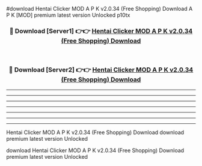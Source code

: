 #download Hentai Clicker MOD A P K v2.0.34 (Free Shopping) Download A P K [MOD] premium latest version Unlocked p10tx 



<div align="center">
<h3>🔴 Download [Server1] 👉👉 <a href="https://apkdownload-94cd0.web.app/">Hentai Clicker MOD A P K v2.0.34 (Free Shopping) Download</a></h3><br>

<h3>🔴 Download [Server2] 👉👉 <a href="https://apkdownload-94cd0.web.app/">Hentai Clicker MOD A P K v2.0.34 (Free Shopping) Download</a></h3>
</div>





----------------------------------------------------------

----------------------------------------------------------

----------------------------------------------------------

----------------------------------------------------------

----------------------------------------------------------

----------------------------------------------------------

----------------------------------------------------------

Hentai Clicker MOD A P K v2.0.34 (Free Shopping) Download download premium latest version Unlocked

download Hentai Clicker MOD A P K v2.0.34 (Free Shopping) Download premium latest version Unlocked
